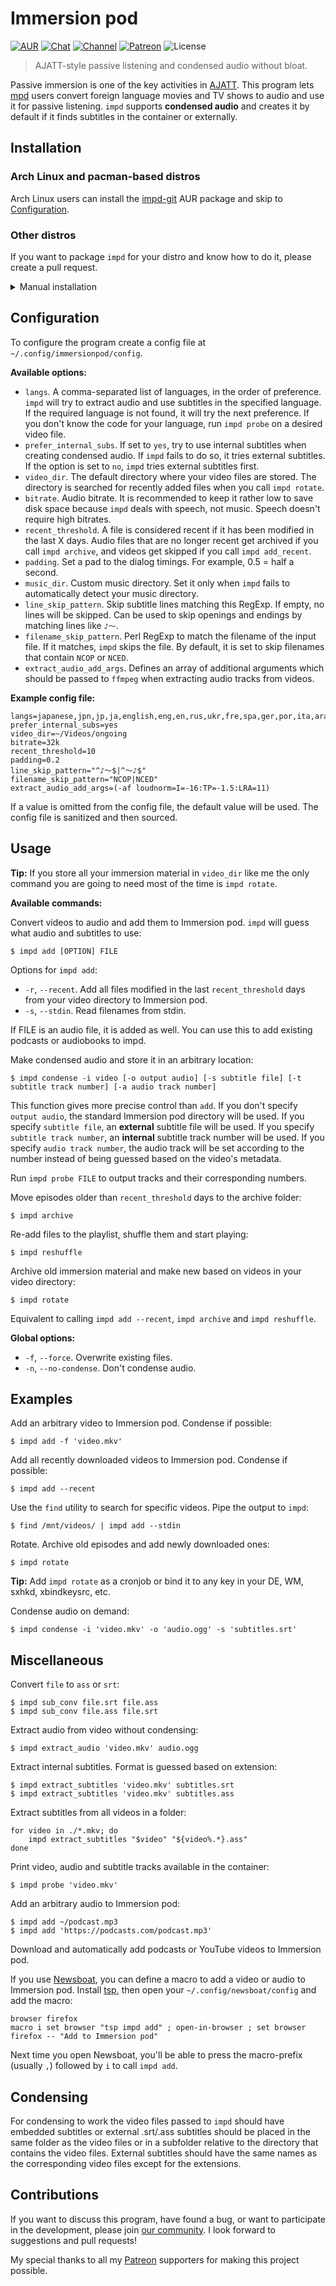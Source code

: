 # Immersion pod

[![AUR](https://img.shields.io/badge/AUR-install-blue.svg)](https://aur.archlinux.org/packages/impd-git/)
[![Chat](https://img.shields.io/badge/chat-join-green)](https://tatsumoto-ren.github.io/blog/join-our-community.html)
[![Channel](https://shields.io/badge/channel-subscribe-blue?logo=telegram&color=3faee8)](https://t.me/ajatt_tools)
[![Patreon](https://img.shields.io/badge/patreon-support-orange)](https://www.patreon.com/bePatron?u=43555128)
![License](https://img.shields.io/github/license/Ajatt-Tools/impd)

> AJATT-style passive listening and condensed audio without bloat.

Passive immersion is one of the key activities in
[AJATT](https://tatsumoto.neocities.org/blog/foreword.html#all-japanese-all-the-time).
This program lets
[mpd](https://wiki.archlinux.org/index.php/Music_Player_Daemon)
users convert foreign language movies and TV shows to audio and use it for passive listening.
`impd` supports **condensed audio** and creates it by default
if it finds subtitles in the container or externally.

## Installation

### Arch Linux and pacman-based distros

Arch Linux users can install the
[impd-git](https://aur.archlinux.org/packages/impd-git/)
AUR package and skip to [Configuration](#configuration).

### Other distros

If you want to package `impd` for your distro and know how to do it,
please create a pull request.

<details>

<summary>Manual installation</summary>

1) Install dependencies

    * Mandatory:
        * [mpd](https://wiki.archlinux.org/index.php/Music_Player_Daemon)
        * [FFmpeg](https://wiki.archlinux.org/index.php/FFmpeg)

    * Optional:
        * [mpc](https://archlinux.org/packages/extra/x86_64/mpc/) - Interaction with `mpd`.
        * [libnotify](https://archlinux.org/packages/extra/x86_64/libnotify/) - Desktop notifications.
        * [youtube-dl](https://wiki.archlinux.org/index.php/Youtube-dl) - Adding audio from Youtube.

2) Clone the repo
    ```
    $ git clone 'https://github.com/Ajatt-Tools/impd.git' ~/.local/share/impd
    ```
3) Link the `impd` executable somewhere in your `PATH`
    ```
    $ ln -s ~/.local/share/impd/impd ~/.local/bin/impd
    ```
   Alternatively, `cd` into the folder and run `make install`.

</details>

## Configuration

To configure the program create a config file at `~/.config/immersionpod/config`.

**Available options:**

* `langs`.
  A comma-separated list of languages, in the order of preference.
  `impd` will try to extract audio and use subtitles in the specified language.
  If the required language is not found, it will try the next preference.
  If you don't know the code for your language, run `impd probe` on a desired video file.
* `prefer_internal_subs`.
  If set to `yes`, try to use internal subtitles when creating condensed audio.
  If `impd` fails to do so, it tries external subtitles.
  If the option is set to `no`, `impd` tries external subtitles first.
* `video_dir`. The default directory where your video files are stored.
  The directory is searched for recently added files when you call `impd rotate`.
* `bitrate`. Audio bitrate.
  It is recommended to keep it rather low to save disk space because `impd` deals with speech, not music.
  Speech doesn't require high bitrates.
* `recent_threshold`. A file is considered recent if it has been modified in the last X days.
  Audio files that are no longer recent get archived if you call `impd archive`,
  and videos get skipped if you call `impd add_recent`.
* `padding`. Set a pad to the dialog timings. For example, 0.5 = half a second.
* `music_dir`. Custom music directory.
  Set it only when `impd` fails to automatically detect your music directory.
* `line_skip_pattern`. Skip subtitle lines matching this RegExp.
  If empty, no lines will be skipped.
Can be used to skip openings and endings by matching lines like `♪〜`.
* `filename_skip_pattern`. Perl RegExp to match the filename of the input file.
  If it matches, `impd` skips the file.
  By default, it is set to skip filenames that contain `NCOP` or `NCED`.
* `extract_audio_add_args`.
  Defines an array of additional arguments which should be passed to `ffmpeg`
  when extracting audio tracks from videos.

**Example config file:**

```
langs=japanese,jpn,jp,ja,english,eng,en,rus,ukr,fre,spa,ger,por,ita,ara,dut
prefer_internal_subs=yes
video_dir=~/Videos/ongoing
bitrate=32k
recent_threshold=10
padding=0.2
line_skip_pattern="^♪〜$|^〜♪$"
filename_skip_pattern="NCOP|NCED"
extract_audio_add_args=(-af loudnorm=I=-16:TP=-1.5:LRA=11)
```

If a value is omitted from the config file, the default value will be used.
The config file is sanitized and then sourced.

## Usage

**Tip:** If you store all your immersion material in `video_dir` like me
the only command you are going to need most of the time is `impd rotate`.

**Available commands:**

Convert videos to audio and add them to Immersion pod.
`impd` will guess what audio and subtitles to use:

```
$ impd add [OPTION] FILE
```

Options for `impd add`:

* `-r`, `--recent`.
  Add all files modified in the last `recent_threshold` days
  from your video directory to Immersion pod.
* `-s`, `--stdin`.
  Read filenames from stdin.

If FILE is an audio file, it is added as well.
You can use this to add existing podcasts or audiobooks to impd.

Make condensed audio and store it in an arbitrary location:

```
$ impd condense -i video [-o output audio] [-s subtitle file] [-t subtitle track number] [-a audio track number]
```

This function gives more precise control than `add`.
If you don't specify `output audio`, the standard Immersion pod directory will be used.
If you specify `subtitle file`, an **external** subtitle file will be used.
If you specify `subtitle track number`, an **internal** subtitle track number will be used.
If you specify `audio track number`, the audio track will be set according to the number instead of being guessed based on the video's metadata.

Run `impd probe FILE` to output tracks and their corresponding numbers.

Move episodes older than `recent_threshold` days to the archive folder:

```
$ impd archive
```

Re-add files to the playlist, shuffle them and start playing:

```
$ impd reshuffle
```

Archive old immersion material and make new based on videos in your video directory:

```
$ impd rotate
```

Equivalent to calling `impd add --recent`, `impd archive` and `impd reshuffle`.

**Global options:**

* `-f`, `--force`.
  Overwrite existing files.
* `-n`, `--no-condense`.
  Don't condense audio.

## Examples

Add an arbitrary video to Immersion pod. Condense if possible:

```
$ impd add -f 'video.mkv'
```

Add all recently downloaded videos to Immersion pod. Condense if possible:

```
$ impd add --recent
```

Use the `find` utility to search for specific videos.
Pipe the output to `impd`:

```
$ find /mnt/videos/ | impd add --stdin
```

Rotate.
Archive old episodes and add newly downloaded ones:

```
$ impd rotate
```

**Tip:** Add `impd rotate` as a cronjob or bind it to any key in your DE, WM, sxhkd, xbindkeysrc, etc.

Condense audio on demand:

```
$ impd condense -i 'video.mkv' -o 'audio.ogg' -s 'subtitles.srt'
```

## Miscellaneous

Convert `file` to `ass` or `srt`:

```
$ impd sub_conv file.srt file.ass
$ impd sub_conv file.ass file.srt
```

Extract audio from video without condensing:

```
$ impd extract_audio 'video.mkv' audio.ogg
```

Extract internal subtitles.
Format is guessed based on extension:

```
$ impd extract_subtitles 'video.mkv' subtitles.srt
$ impd extract_subtitles 'video.mkv' subtitles.ass
```

Extract subtitles from all videos in a folder:

```
for video in ./*.mkv; do
    impd extract_subtitles "$video" "${video%.*}.ass"
done
```

Print video, audio and subtitle tracks available in the container:

```
$ impd probe 'video.mkv'
```

Add an arbitrary audio to Immersion pod:

```
$ impd add ~/podcast.mp3
$ impd add 'https://podcasts.com/podcast.mp3'
```

Download and automatically add podcasts or YouTube videos to Immersion pod.

If you use
[Newsboat](https://wiki.archlinux.org/title/Newsboat),
you can define a macro to add a video or audio to Immersion pod.
Install
[tsp](https://aur.archlinux.org/packages/task-spooler/),
then open your `~/.config/newsboat/config` and add the macro:

```
browser firefox
macro i set browser "tsp impd add" ; open-in-browser ; set browser firefox -- "Add to Immersion pod"
```

Next time you open Newsboat,
you'll be able to press the macro-prefix (usually `,`) followed by `i` to call `impd add`.

## Condensing

For condensing to work the video files passed to `impd` should have embedded subtitles
or external .srt/.ass subtitles should be placed in the same folder as the video files
or in a subfolder relative to the directory that contains the video files.
External subtitles should have the same names as the corresponding video files except for the extensions.

## Contributions

If you want to discuss this program, have found a bug, or want to participate in the development,
please join [our community](https://tatsumoto-ren.github.io/blog/join-our-community.html).
I look forward to suggestions and pull requests!

My special thanks to all my
[Patreon](https://www.patreon.com/bePatron?u=43555128)
supporters for making this project possible.
